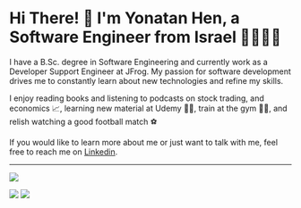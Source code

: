 # Hi There! 👋 I'm Yonatan Hen, a Software Engineer from Israel 👨‍💻🇮🇱
I have a B.Sc. degree in Software Engineering and currently work as a Developer Support Engineer at JFrog. My passion for software development drives me to constantly learn about new technologies and refine my skills.

I enjoy reading books and listening to podcasts on stock trading, and economics 📈, learning new material at Udemy 🙇‍♂️, train at the gym 🏋️‍♂️, and relish watching a good football match ⚽️

If you would like to learn more about me or just want to talk with me, feel free to reach me on [Linkedin](https://www.linkedin.com/in/yonatan-hen/).

<hr/>

![](http://github-profile-summary-cards.vercel.app/api/cards/profile-details?username=YonatanHen&theme=dark)

![](http://github-profile-summary-cards.vercel.app/api/cards/repos-per-language?username=YonatanHen&theme=dark) ![](http://github-profile-summary-cards.vercel.app/api/cards/stats?username=YonatanHen&theme=dark)

